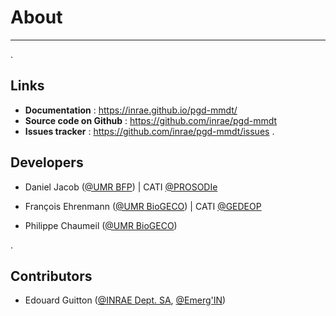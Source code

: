 <!-- For basic syntax :  see https://www.markdownguide.org/basic-syntax/
     For extra syntax : see https://michelf.ca/projects/php-markdown/extra/
-->
# About
----

.

## Links

* **Documentation** : <https://inrae.github.io/pgd-mmdt/>
* **Source code on Github** : <https://github.com/inrae/pgd-mmdt>
* **Issues tracker** : <https://github.com/inrae/pgd-mmdt/issues>
.

## Developers

* Daniel Jacob ([@UMR BFP][2]) | CATI [@PROSODIe][4]

* François Ehrenmann ([@UMR BioGECO][1]) | CATI [@GEDEOP][5]

* Philippe Chaumeil ([@UMR BioGECO][1])

.

## Contributors

* Edouard Guitton ([@INRAE Dept. SA][6], [@Emerg'IN][3])


[1]: https://www6.bordeaux-aquitaine.inrae.fr/biogeco_eng/
[2]: https://www6.bordeaux-aquitaine.inrae.fr/bfp_eng/
[3]: https://www.emergin.fr/emergin_eng/
[4]: https://prosodie.cati.inrae.fr/
[5]: https://gedeop.cati.inrae.fr/
[6]: https://www.inrae.fr/departements/sa
[7]: https://nextcloud.inrae.fr/s/HxEWSybeBW8rzke
[8]: https://recherche.data.gouv.fr/en
[9]: https://nextcloud.inrae.fr/s/iLHQYoAZp2i6ij7

